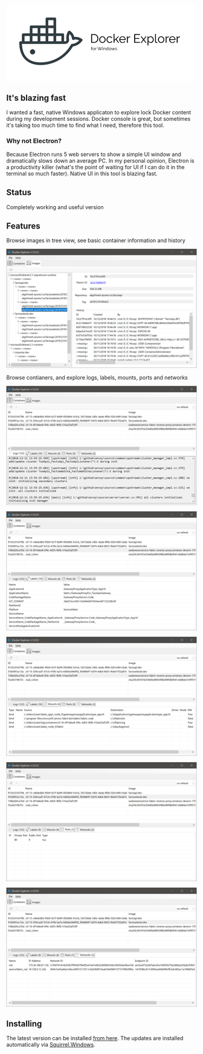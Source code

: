 ![](img/doc-banner.png)

## It's blazing fast

I wanted a fast, native Windows applicaton to explore lock Docker content during my development sessions. Docker console is great, but sometimes it's taking too much time to find what I need, therefore this tool.

### Why not Electron?

Because Electron runs 5 web servers to show a simple UI window and dramatically slows down an average PC. In my personal opinion, Electron is a productivity killer (what's the point of waiting for UI if I can do it in the terminal so much faster). Native UI in this tool is blazing fast.


## Status

Completely working and useful version

## Features

Browse images in tree view, see basic container information and history

![Images History](img/images-history.png)

Browse contianers, and explore logs, labels, mounts, ports and networks

![Containers Logs](img/containers-logs.png)

![Containers Labels](img/containers-labels.png)

![Containers Mounts](img/containers-mounts.png)

![Containers Ports](img/containers-ports.png)

![Containers Networks](img/containers-networks.png)

## Installing

The latest version can be installed [from here](http://i.isolineltd.com/dockerexplorer/Setup.exe). The updates are installed automatically via [Squirrel.Windows](https://github.com/Squirrel/Squirrel.Windows).

